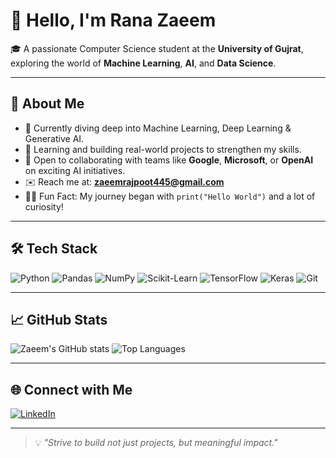 # 👋 Hello, I'm Rana Zaeem

🎓 A passionate Computer Science student at the **University of Gujrat**, exploring the world of **Machine Learning**, **AI**, and **Data Science**.

---

## 🚀 About Me

- 👀 Currently diving deep into Machine Learning, Deep Learning & Generative AI.
- 🌱 Learning and building real-world projects to strengthen my skills.
- 🤝 Open to collaborating with teams like **Google**, **Microsoft**, or **OpenAI** on exciting AI initiatives.
- ✉️ Reach me at: **zaeemrajpoot445@gmail.com**
- 🧑‍💻 Fun Fact: My journey began with `print("Hello World")` and a lot of curiosity!

---

## 🛠️ Tech Stack
![Python](https://img.shields.io/badge/-Python-3776AB?logo=python&logoColor=white&style=flat)
![Pandas](https://img.shields.io/badge/-Pandas-150458?logo=pandas&logoColor=white&style=flat)
![NumPy](https://img.shields.io/badge/-NumPy-013243?logo=numpy&logoColor=white&style=flat)
![Scikit-Learn](https://img.shields.io/badge/-Scikit--Learn-F7931E?logo=scikit-learn&logoColor=white&style=flat)
![TensorFlow](https://img.shields.io/badge/-TensorFlow-FF6F00?logo=tensorflow&logoColor=white&style=flat)
![Keras](https://img.shields.io/badge/-Keras-D00000?logo=keras&logoColor=white&style=flat)
![Git](https://img.shields.io/badge/-Git-F05032?logo=git&logoColor=white&style=flat)

---

## 📈 GitHub Stats

![Zaeem's GitHub stats](https://github-readme-stats.vercel.app/api?username=Rana-Zaeem&show_icons=true&theme=radical)
![Top Languages](https://github-readme-stats.vercel.app/api/top-langs/?username=Rana-Zaeem&layout=compact&theme=radical)

---

## 🌐 Connect with Me

[![LinkedIn](https://img.shields.io/badge/LinkedIn-blue?logo=linkedin&style=flat&logoColor=white)](https://www.linkedin.com/in/rana-zaeem/)  
<!-- Add your LinkedIn or portfolio link if you have one -->

---

> 💡 *"Strive to build not just projects, but meaningful impact."*
